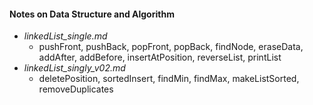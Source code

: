 #### Notes on Data Structure and Algorithm

- *linkedList_single.md*
  - pushFront, pushBack, popFront, popBack, findNode, eraseData, addAfter, addBefore, insertAtPosition, reverseList, printList
- *linkedList_singly_v02.md*
  - deletePosition, sortedInsert, findMin, findMax, makeListSorted, removeDuplicates 
